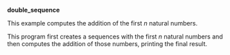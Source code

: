 **double_sequence**

This example computes the addition of the first *n* natural numbers.

This program first creates a sequences with the first *n* natural numbers and then computes 
the addition of those numbers, printing the final result.
